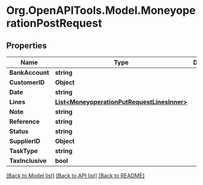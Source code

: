 # Org.OpenAPITools.Model.MoneyoperationPostRequest

## Properties

Name | Type | Description | Notes
------------ | ------------- | ------------- | -------------
**BankAccount** | **string** |  | [optional] 
**CustomerID** | **Object** |  | [optional] 
**Date** | **string** |  | [optional] 
**Lines** | [**List&lt;MoneyoperationPutRequestLinesInner&gt;**](MoneyoperationPutRequestLinesInner.md) |  | [optional] 
**Note** | **string** |  | [optional] 
**Reference** | **string** |  | [optional] 
**Status** | **string** |  | [optional] 
**SupplierID** | **Object** |  | [optional] 
**TaskType** | **string** |  | [optional] 
**TaxInclusive** | **bool** |  | [optional] 

[[Back to Model list]](../README.md#documentation-for-models) [[Back to API list]](../README.md#documentation-for-api-endpoints) [[Back to README]](../README.md)


